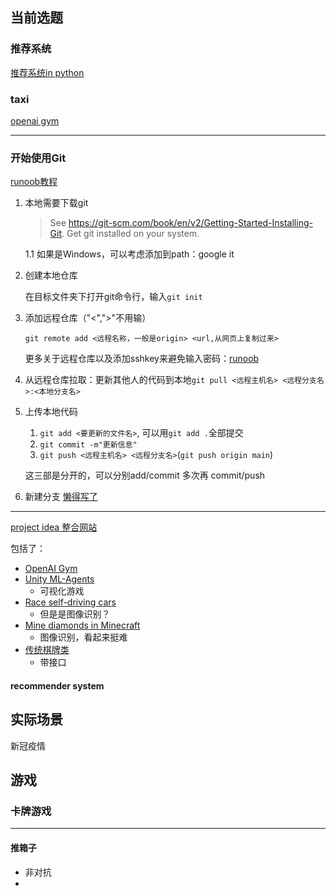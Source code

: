 ## 当前选题

### 推荐系统

[推荐系统in python](https://www.datacamp.com/tutorial/recommender-systems-python)



### taxi

[openai gym](https://www.gocoder.one/blog/rl-tutorial-with-openai-gym/)

---

### 开始使用Git

[runoob教程](https://www.runoob.com/git/git-tutorial.html) 

1. 本地需要下载git 

   > See https://git-scm.com/book/en/v2/Getting-Started-Installing-Git. Get git installed on your system. 

   1.1 如果是Windows，可以考虑添加到path：google it

2. 创建本地仓库

   在目标文件夹下打开git命令行，输入`git init` 

3. 添加远程仓库（"<",">"不用输）

   `git remote add <远程名称，一般是origin> <url,从网页上复制过来>` 

   更多关于远程仓库以及添加sshkey来避免输入密码：[runoob](https://www.runoob.com/git/git-remote-repo.html) 

4. 从远程仓库拉取：更新其他人的代码到本地`git pull <远程主机名> <远程分支名>:<本地分支名>` 

5. 上传本地代码

   1. `git add <要更新的文件名>`, 可以用`git add .`全部提交
   2. `git commit -m"更新信息"` 
   3. `git push <远程主机名> <远程分支名>`(`git push origin main`) 

   这三部是分开的，可以分别add/commit 多次再 commit/push

6. 新建分支 [懒得写了](https://www.runoob.com/git/git-branch.html) 



---



[project idea 整合网站](https://www.gocoder.one/blog/reinforcement-learning-project-ideas/#3-simulate-control-tasks-with-pybullet) 

包括了：

- [OpenAI Gym](https://gymnasium.farama.org/) 
- [Unity ML-Agents](https://github.com/Unity-Technologies/ml-agents) 
  - 可视化游戏
- [Race self-driving cars](https://aws.amazon.com/deepracer/) 
  - 但是是图像识别？
- [Mine diamonds in Minecraft](https://minerl.io/) 
  - 图像识别，看起来挺难
- [传统棋牌类](https://github.com/deepmind/open_spiel) 
  - 带接口



#### recommender system







## 实际场景

新冠疫情





## 游戏

### 卡牌游戏







---

#### 推箱子

- 非对抗
- 

